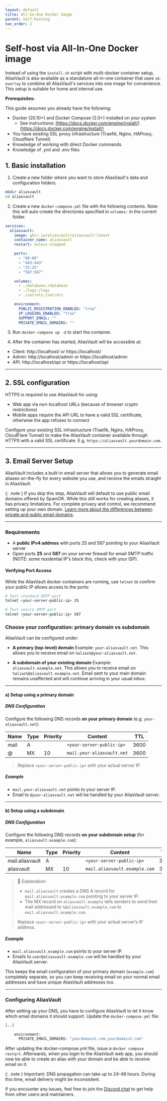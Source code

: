 ```yaml
---
layout: default
title: All-In-One Docker Image
parent: Self-hosting
nav_order: 2
---
```


# Self-host via All-In-One Docker image
Instead of using the `install.sh` script with multi-docker container setup, AliasVault is also available as a standalone all-in-one container that uses `s6-overlay` to combine all AliasVault's services into one image for convenience. This setup is suitable for home and internal use.

**Prerequisites:**

This guide assumes you already have the following:
- Docker (20.10+) and Docker Compose (2.0+) installed on your system
  - See instructions: [https://docs.docker.com/engine/install/](https://docs.docker.com/engine/install/)
- You have existing SSL proxy infrastructure (Traefik, Nginx, HAProxy, Cloudflare Tunnel)
- Knowledge of working with direct Docker commands
- Knowledge of .yml and .env files

## 1. Basic installation
1. Create a new folder where you want to store AliasVault's data and configuration folders.

```bash
mkdir aliasvault
cd aliasvault
```

2. Create a new `docker-compose.yml` file with the following contents. Note: this will auto-create the directories specified in `volumes:` in the current folder.

```yaml
services:
  aliasvault:
    image: ghcr.io/aliasvault/aliasvault:latest
    container_name: aliasvault
    restart: unless-stopped

    ports:
      - "80:80"
      - "443:443"
      - "25:25"
      - "587:587"

    volumes:
      - ./database:/database
      - ./logs:/logs
      - ./secrets:/secrets

    environment:
      PUBLIC_REGISTRATION_ENABLED: "true"
      IP_LOGGING_ENABLED: "true"
      SUPPORT_EMAIL: ""
      PRIVATE_EMAIL_DOMAINS: ""
```

3. Run `docker-compose up -d` to start the container.

4. After the container has started, AliasVault will be accessible at:
  - Client: http://localhost/ or https://localhost/
  - Admin: http://localhost/admin or https://localhost/admin
  - API: http://localhost/api or https://localhost/api

---

## 2. SSL configuration
HTTPS is required to use AliasVault for using:
- Web app via non-localhost URLs (because of browser crypto restrictions)
- Mobile apps require the API URL to have a valid SSL certificate, otherwise the app refuses to connect

Configure your existing SSL infrastructure (Traefik, Nginx, HAProxy, CloudFlare Tunnel) to make the AliasVault container available through HTTPS with a valid SSL certificate. E.g. `https://aliasvault.yourdomain.com`.

---

## 3. Email Server Setup

AliasVault includes a built-in email server that allows you to generate email aliases on-the-fly for every website you use, and receive the emails straight in AliasVault.

{: .note }
If you skip this step, AliasVault will default to use public email domains offered by SpamOK. While this still works for creating aliases, it has privacy limitations. For complete privacy and control, we recommend setting up your own domain.
[Learn more about the differences between private and public email domains](../misc/private-vs-public-email.md).

---

### Requirements
- A **public IPv4 address** with ports 25 and 587 pointing to your AliasVault server
- Open ports **25** and **587** on your server firewall for email SMTP traffic (NOTE: some residential IP's block this, check with your ISP).

#### Verifying Port Access

While the AliasVault docker containers are running, use `telnet` to confirm your public IP allows access to the ports:

```bash
# Test standard SMTP port
telnet <your-server-public-ip> 25

# Test secure SMTP port
telnet <your-server-public-ip> 587
```

### Choose your configuration: primary domain vs subdomain

AliasVault can be configured under:

- **A primary (top-level) domain**
  Example: `your-aliasvault.net`. This allows you to receive email on `%alias%@your-aliasvault.net`.

- **A subdomain of your existing domain**
  Example: `aliasvault.example.net`. This allows you to receive email on `%alias%@aliasvault.example.net`. Email sent to your main domain remains unaffected and will continue arriving in your usual inbox.

---

#### a) Setup using a primary domain

##### DNS Configuration

Configure the following DNS records **on your primary domain** (e.g. `your-aliasvault.net`):

| Name | Type | Priority | Content                   | TTL |
|------|------|----------|---------------------------|-----|
| mail | A    |          | `<your-server-public-ip>` | 3600 |
| @    | MX   | 10       | `mail.your-aliasvault.net`| 3600 |

> Replace `<your-server-public-ip>` with your actual server IP.

##### Example

- `mail.your-aliasvault.net` points to your server IP.
- Email to `@your-aliasvault.net` will be handled by your AliasVault server.

---

#### b) Setup using a subdomain

##### DNS Configuration

Configure the following DNS records **on your subdomain setup** (for example, `aliasvault.example.com`):

| Name                     | Type | Priority | Content                       | TTL |
|---------------------------|------|----------|-------------------------------|-----|
| mail.aliasvault           | A    |          | `<your-server-public-ip>`     | 3600 |
| aliasvault    | MX   | 10       | `mail.aliasvault.example.com` | 3600 |

> 🔹 Explanation:
> - `mail.aliasvault` creates a DNS A record for `mail.aliasvault.example.com` pointing to your server IP.
> - The MX record on `aliasvault.example` tells senders to send their mail addressed to `%@aliasvault.example.com` to `mail.aliasvault.example.com`.

> Replace `<your-server-public-ip>` with your actual server’s IP address.

##### Example

- `mail.aliasvault.example.com` points to your server IP.
- Emails to `user@aliasvault.example.com` will be handled by your AliasVault server.

This keeps the email configuration of your primary domain (`example.com`) completely separate, so you can keep receiving email on your normal email addresses and have unique AliasVault addresses too.

---

### Configuring AliasVault
After setting up your DNS, you have to configure AliasVault to let it know which email domains it should support. Update the `docker-compose.yml` file:

```bash
[..]

    environment:
      PRIVATE_EMAIL_DOMAINS: "yourdomain1.com,yourdomain2.com"
```

After updating the docker-compose.yml file, issue a `docker compose restart`. Afterwards, when you login to the AliasVault web app, you should now be able to create an alias with your domain and be able to receive email on it.

{: .note }
Important: DNS propagation can take up to 24-48 hours. During this time, email delivery might be inconsistent.

If you encounter any issues, feel free to join the [Discord chat](https://discord.gg/DsaXMTEtpF) to get help from other users and maintainers.